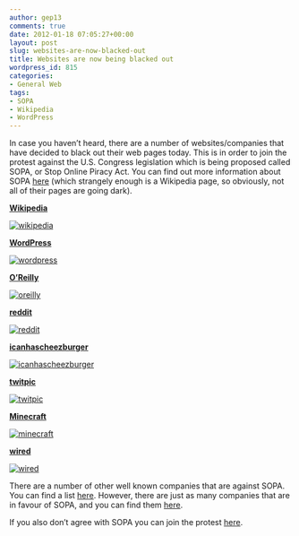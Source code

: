 ```yaml
---
author: gep13
comments: true
date: 2012-01-18 07:05:27+00:00
layout: post
slug: websites-are-now-blacked-out
title: Websites are now being blacked out
wordpress_id: 815
categories:
- General Web
tags:
- SOPA
- Wikipedia
- WordPress
---
```


In case you haven’t heard, there are a number of websites/companies that have decided to black out their web pages today. This is in order to join the protest against the U.S. Congress legislation which is being proposed called SOPA, or Stop Online Piracy Act. You can find out more information about SOPA [here](http://en.wikipedia.org/wiki/Stop_Online_Piracy_Act) (which strangely enough is a Wikipedia page, so obviously, not all of their pages are going dark).

 

[**Wikipedia**](http://en.wikipedia.org/wiki/Main_Page)

 

[![wikipedia](http://www.gep13.co.uk/blog/wp-content/uploads/2012/01/wikipedia_thumb.png)](http://www.gep13.co.uk/blog/wp-content/uploads/2012/01/wikipedia.png)

 

[**WordPress**](http://wordpress.org/)

 

[![wordpress](http://www.gep13.co.uk/blog/wp-content/uploads/2012/01/wordpress_thumb.png)](http://www.gep13.co.uk/blog/wp-content/uploads/2012/01/wordpress.png)

 

[**O’Reilly**](http://oreilly.com/)

 

[![oreilly](http://www.gep13.co.uk/blog/wp-content/uploads/2012/01/oreilly_thumb.png)](http://www.gep13.co.uk/blog/wp-content/uploads/2012/01/oreilly.png)

 

[**reddit**](http://www.reddit.com/)

 

[![reddit](http://www.gep13.co.uk/blog/wp-content/uploads/2012/01/reddit_thumb.png)](http://www.gep13.co.uk/blog/wp-content/uploads/2012/01/reddit.png)

 

[**icanhascheezburger**](http://icanhascheezburger.com/)

 

[![icanhascheezburger](http://www.gep13.co.uk/blog/wp-content/uploads/2012/01/icanhascheezburger_thumb.png)](http://www.gep13.co.uk/blog/wp-content/uploads/2012/01/icanhascheezburger.png)

 

[**twitpic**](http://twitpic.com/)

 

[![twitpic](http://www.gep13.co.uk/blog/wp-content/uploads/2012/01/twitpic_thumb.png)](http://www.gep13.co.uk/blog/wp-content/uploads/2012/01/twitpic.png)

 

[**Minecraft**](http://www.minecraft.net/)

 

[![minecraft](http://www.gep13.co.uk/blog/wp-content/uploads/2012/01/minecraft_thumb.png)](http://www.gep13.co.uk/blog/wp-content/uploads/2012/01/minecraft.png)

 

**[wired](http://www.wired.com/)**

 

[![wired](http://www.gep13.co.uk/blog/wp-content/uploads/2012/01/wired_thumb.png)](http://www.gep13.co.uk/blog/wp-content/uploads/2012/01/wired.png)

 

There are a number of other well known companies that are against SOPA. You can find a list [here](http://mashable.com/2012/01/17/sopa-companies-dark-list/). However, there are just as many companies that are in favour of SOPA, and you can find them [here](http://theoriesofconspiracy.com/2011/11/list-of-major-companies-supporting-sopa.htm).

 

If you also don’t agree with SOPA you can join the protest [here](http://sopastrike.com/strike/).
